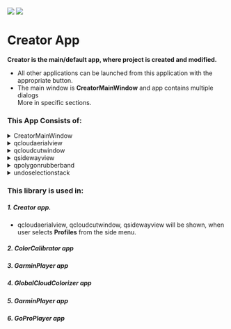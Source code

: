 <!-- PROJECT LOGO -->
<br />
<div align="left">
<img src="https://github.com/dekdekan/lidaretto-desktop/blob/completeRefactor_change_cuts/README_images/logo_black.svg#gh-light-mode-only">
<img src="https://github.com/dekdekan/lidaretto-desktop/blob/completeRefactor_change_cuts/README_images/logo_white.svg#gh-dark-mode-only">
</div>
  <h1 align="left">Creator App</h1>

**Creator is the main/default app, where project is created and modified.**
 - All other applications can be launched from this application with the appropriate button.
 - The main window is **CreatorMainWindow** and app contains multiple dialogs
<br /> More in specific sections. <br /> 

### This App Consists of:

<!-- //////////////////////////////////////////////////////////////////////////////////////////////////////////////////////////////////////////////////////// -->

<details><summary>CreatorMainWindow</summary>
<p>
    
## CreatorMainWindow is the main window, where all other apps and actions can be called.

### Getting Started
<details><summary>&emsp;&emsp;  Top main .ui menu </summary>  <!--////////////////////////////////////////////////////////////////////// --></br>


1. To use the application, it is necessary to create a project at the beginning. The project can be created with UI by button **New** in the top main menu. With this button the action  **on_actionNew_triggered** is called:

```js
  void CreatorMainWindow::on_actionNew_triggered(bool checked)
```
  * 1.After calling the **on_actionNew_triggered**, a **ProjectCreationDialog** dialog is opened. In this dialog all necessary files for creating the project are selected. See section **projectcreationdialog**.
```diff
- See section projectcreationdialog
```
  * 2.The project is created based on values in loaded calibration,lidar,camera files.
```diff
- See **Project** library, where project creation and modifications are defined. The project is created and saved to .PRJ file.
```
  * 3.The created project is opened and all ui. elements are inits with the project values. 
  
<br>
  
2. The already created project can be loaded in UI by **Open** button in the top main menu.
With this button the action  **on_actionOpenProj_triggered** is called. In action the **openProject** method is called:
```js
void CreatorMainWindow::on_actionOpenProj_triggered()
```
<br>
  
3. The already created project can be loaded by **openProject** method:
   - `filename` - filename of .PRJ file  
```js
int CreatorMainWindow::openProject(QString filename)
```  
  - 1.The project is opened based on values loaded from .PRJ file.
  - 2.All ui. elements are inits with the project values.

<br>
  
4. Graphs displaying trajectory informations can be created and displayed by **Graphs** button, which calls action  **on_actionGraphs_triggered**. 
```js
void CreatorMainWindow::on_actionGraphs_triggered()
```
<br>

5. **Outputs** button opens the folder, where all the exported files are. It calls action **on_actionOpen_Output_triggered**.
```js
void CreatorMainWindow::on_actionOpen_Output_triggered()
```
<br>

6. With **Google Earth** button is called action **on_actionGoogle_Earth_triggered**, where is created KML file from trajectory. KML file can be displayed in Google Earth.
```js
void CreatorMainWindow::on_actionGoogle_Earth_triggered()
```
<br>
  
7. With **Tools** button can be some tool apps opened:
   - `Gopro Player.`- see **GoProPlayer** app
   - `360 Video Player` - see **GarminPlayer** app
   - `UAV Flight Planner` - see **FlightParameters** app
   - `Cloud Calibrator` - see **CloudCalibration** app
   - `Panorama Generator` - see **ImageGenerator** app

   - The tool actions are inits in **initAppsToButtonsAction** method.
```js
void CreatorMainWindow::initAppsToButtonsAction()
```
<br>
  
8. With **Settings** button is called action **on_actionSettings_triggered**.
```js
void CreatorMainWindow::on_actionSettings_triggered()
```
 
```diff
 In on_actionSettings_triggered the **MinMaxPrecisionDialog** is opened. In this dialog some app settings can be changed. 
- See section minmaxprecisiondialog
``` 
<br>
  
  
9. With **history** button can be displayed all project exports in right tab. It runs action **on_pushButton_OpenHistory_clicked**.
  
```js
void CreatorMainWindow::on_pushButton_OpenHistory_clicked()
```
  - Exports can be opened, delete in history tab 
 
<br>
  
  
10. With **Export** button is called action **on_actionExport_triggered**.
  
```js
void CreatorMainWindow::on_actionExport_triggered()
```
```diff
 In on_actionExport_triggered the **ExportDialog** is opened. In this dialog can be set preferences for cloud export. Everything is exported on dialog confirmation.
- See section exportdialog
``` 
<br>
  
  
  
</details>

<details><summary>&emsp;&emsp; Right .ui menu for manipulating with trajectory </summary> <!
  -/////////////////////////////////////////////// --></br>
  
1. To select/deselect whole trajectory is used **Select/Deselect All** button, which runs **on_toolButton_select_all_clicked** slot:
```js
void CreatorMainWindow::on_toolButton_select_all_clicked()
```

2. To select/deselect some part of trajectory is used **Select/Deselect by** button. <br />
Change selection in **Select by**  button trigger **onSelectionButton**  slot.

    * `isModeActive` - whether selection in main menu is chosen
    * `selectMode` - which subselection is chosen

```js
void CreatorMainWindow::onSelectionButton(bool isModeActive, int selectMode)
```
&emsp; Based on "selectMode" the four selections can be done: (by hand,time,polygon,rectangle).<br />
&emsp; Selection button is promoted to **SelectButton class**, that inherits from **MultiModeButton class(defined in GuiComponents lib)**

<br>
  
3. To select/deselect some part of trajectory is used **Select/Deselect by** button. <br />
Change selection in **Deselect by**  button trigger **onDeselectionButton**  slot.

    * `isModeActive` - whether selection in main menu is chosen
    * `selectMode` - which subselection is chosen
  
```js
void CreatorMainWindow::onDeselectionButton(bool isModeActive, int deselectMode) //exclude part
```
&emsp;&ensp;Based on "deselectMode" the two deselections can be done(by hand,rectangle).\n
&emsp;&ensp;Deselection button is promoted to **DeselectButton class**, that inherits from **MultiModeButton class(defined in GuiComponents lib)**
<br>

4. The **Split Point** button trigger **on_toolButton_split_point_clicked** slot:<br>
  Enables/disables to add split point on trajectory, by clicking somewhere on trajectory.
```js
void CreatorMainWindow::on_toolButton_split_point_clicked()
```
  <br>

5. The **Undo** button trigger **on_toolButton_undo_clicked** slot:<br>
  Removes the last trajectory selection made. 
```js
void CreatorMainWindow::on_toolButton_split_point_clicked()
```
```diff
 For getting previous selection is used UndoSelectionStack.
- See undoselectionstack in MapInteraction lib
``` 
  <br>

6. The **Info** button trigger **on_toolButton_info_clicked** slot:<br>
  Enables/disables to show information about trajectory point(selected by clicking on the trajectory). 
```js
void CreatorMainWindow::on_toolButton_info_clicked()
```

7. The **Profiles** button trigger **on_toolButton_profiles_clicked** slot:<br>
  ```diff
  Opens views, where profiles can be displayed. In profile mode can be done some corrections and so on.
- See section Profile mode
``` 
```js
void CreatorMainWindow::on_toolButton_profiles_clicked()
```
</details>


<details><summary>&emsp;&emsp; 
Profile mode </summary> <!--/////////////////////////////////////////////////////////////////////// --></br>

> __Note__ 
> Profile mode is activated by "Profiles" button in right menu 

- In default cut(ZX projection), aerial(XY projection) profiles are displayed.
- Sideway(ZY projection) is displayed with sideway button

1. To set another cursor, call **setCursorFromList** with "true" in input on map QFrame: 

| name of cursor                  | image of cursor                                                       |   
| :-------------                  | :-------------                                                        |
| default_hand_open               | <p align="center"><img src="https://github.com/dekdekan/lidaretto-desktop/blob/completeRefactor_change_cuts/README_images/cursor/default_hand_open.png"></p>                | 
| default_hand_closed             | <p align="center"><img src="https://github.com/dekdekan/lidaretto-desktop/blob/completeRefactor_change_cuts/README_images/cursor/default_hand_closed.png"></p>              | 
| circle_selecting_hand_open      | <p align="center"><img src="https://github.com/dekdekan/lidaretto-desktop/blob/completeRefactor_change_cuts/README_images/cursor/selecting_hand_open.png"></p>              | 
| circle_selecting_hand_closed    | <p align="center"><img src="https://github.com/dekdekan/lidaretto-desktop/blob/completeRefactor_change_cuts/README_images/cursor/selecting_hand_closed.png"></p>            | 
| circle_selecting_notSelecting   | <p align="center"><img src="https://github.com/dekdekan/lidaretto-desktop/blob/completeRefactor_change_cuts/README_images/cursor/selecting_noselect.png"></p>               |  
| circle_selecting_selecting      | <p align="center"><img src="https://github.com/dekdekan/lidaretto-desktop/blob/completeRefactor_change_cuts/README_images/cursor/selecting.png"></p>                        | 
| circle_selecting_polygon        | <p align="center"><img src="https://github.com/dekdekan/lidaretto-desktop/blob/completeRefactor_change_cuts/README_images/cursor/polygonSelecting.png"></p>                 | 
| circle_selecting_rectangle      | <p align="center"><img src="https://github.com/dekdekan/lidaretto-desktop/blob/completeRefactor_change_cuts/README_images/cursor/rectangleSelect.png"></p>                  | 
| circle_selecting_time           | <p align="center"><img src="https://github.com/dekdekan/lidaretto-desktop/blob/completeRefactor_change_cuts/README_images/cursor/timeSelection.png"></p>                    | 
| circle_deselecting_hand_open    | <p align="center"><img src="https://github.com/dekdekan/lidaretto-desktop/blob/completeRefactor_change_cuts/README_images/cursor/deselecting_hand_open.png"></p>            | 
| circle_deselecting_hand_closed  | <p align="center"><img src="https://github.com/dekdekan/lidaretto-desktop/blob/completeRefactor_change_cuts/README_images/cursor/deselecting_hand_closed.png"></p>          | 
| circle_deselecting_notSelecting | <p align="center"><img src="https://github.com/dekdekan/lidaretto-desktop/blob/completeRefactor_change_cuts/README_images/cursor/deselecting_noselect.png"></p>             | 
| circle_deselecting_selecting    | <p align="center"><img src="https://github.com/dekdekan/lidaretto-desktop/blob/completeRefactor_change_cuts/README_images/cursor/deselecting.png"></p>                      | 
| circle_deselecting_rectangle    | <p align="center"><img src="https://github.com/dekdekan/lidaretto-desktop/blob/completeRefactor_change_cuts/README_images/cursor/rectangleDeSelect.png"></p>                | 
| adding_splitpoint_hand_open     | <p align="center"><img src="https://github.com/dekdekan/lidaretto-desktop/blob/completeRefactor_change_cuts/README_images/cursor/splitpoint_hand_open.png"></p>             | 
| adding_splitpoint_hand_closed   | <p align="center"><img src="https://github.com/dekdekan/lidaretto-desktop/blob/completeRefactor_change_cuts/README_images/cursor/splitpoint_hand_closed.png"></p>           | 
| adding_splitpoint_adding        | <p align="center"><img src="https://github.com/dekdekan/lidaretto-desktop/blob/completeRefactor_change_cuts/README_images/cursor/SplitPoint.png"></p>                       | 
| info_point_select               | <p align="center"><img src="https://github.com/dekdekan/lidaretto-desktop/blob/completeRefactor_change_cuts/README_images/cursor/basic.png"></p>                            |

```js
void setCursorFromList(int index)
```

2. To display the scale within the widget, call **showScale** with "true" in input on map QFrame: 
```js
void showScale ( bool visible )
```
3. To display crosshairs, call **showCrosshairs** with "true" in input on map QFrame:
```js
void showCrosshairs ( bool visible )
```
4. To display information about trajectory point defined by index, call **setInfo** on map QFrame: <br />
Information is also displayed when mouse mode is set to "PointInfoSelection" and user clickes somewhere on trajectory.

    - `info` - index of point whose information should be displayed

```js
void setInfo(int info)
```

  
</details>  

---

</p>
</details>






<!-- //////////////////////////////////////////////////////////////////////////////////////////////////////////////////////////////////////////////////////// -->

<details><summary>qcloudaerialview</summary>
<p>

## Is frame class which projects cloud points into one coordination plane. Specifically to the plane XY(aerial).</br>
This class also takes care of the interaction during measurement(in this frame) or selection cutting line(emits to each projection frame except ZX-side way).
  
### Getting Started
1. When you want to use this view somewhere, first of all you have to add frame promoted to class **QCloudAerialView** to .ui file.

2. To show this view with painted cloud points, call **addAndShowCloud** on this frame:
  
    - `inputcloud` - the entire cloud that generated the backend for display
    - `llp1` - right centered point of cut(on right side of trajectory)
    - `llc1` - centered point of cut, defined by user
    - `llp2` - left centered point of cut(on left side of trajectory)
    - `cutwidth` - distance from cut
    - `newusedZones` - zones which are used

```js
void QCloudAerialView::addAndShowCloud(cloudViz inputcloud,pcl::PointXYZRGB llp1,pcl::PointXYZRGB llc1,pcl::PointXYZRGB llp2,double cutwidth,std::map<int, bool> newusedZones)
```

3. If you want to set colorization pallete, call **setColorizationPallete** on this frame:</br>
  types of palletes</br>
                    - `QCloudAerialView::intenzity`</br>
                    - `QCloudAerialView::zone`</br>
                    - `QCloudAerialView::elevation`
```js
void setColorizationPallete(ColorPalette palette)
```

4. If you want to set mouse mode, call **setMouseMode** on this frame:</br>
  types of mouse mode</br>
                    - `Dragging`- To move with the content in the frame</br>
                    - `Measuring`- To enable measuring in this frame</br>
                    - `sideWayPicker`- to select cutting line
```js
void setMouseMode(MouseMode newmode)
```

5. To get mouse mode, call **getMouseMode** on this frame:</br>
```js
MouseMode getMouseMode()
```

6. To set parameters and enable cutting line painting, call **setSidewayCutParams** on this frame:
  
    - `cx` - X position of center
    - `cy` - Y position of center
    - `rx` - direction vector
    - `ry` - direction vector


```js
void setSidewayCutParams(double cx,double cy,double rx,double ry)
```

7. To hide cutting line, call on this frame function:
```js
void hideSidewayCut()
```

8. To set visual parameters of this frame, call **setVisualParams** on this frame:
  
    - `PiZoom` - actual zoom in frame
    - `PiXoff` - X position of image center(recalculates when user moves or zooms in/out)
    - `PiYoff` - Y position of image center(recalculates when user moves or zooms in/out)

```js
void setVisualParams(double PiZoom,double PiXoff,double PiYoff)
```

9. To get visual parameters of this frame, call **getVisualParams** on this frame:
  
    - `PiZoom` - actual zoom in frame
    - `PiXoff` - X position of image center(recalculates when user moves or zooms in/out)
    - `PiYoff` - Y position of image center(recalculates when user moves or zooms in/out)

```js
void getVisualParams(double &PiZoom,double &PiXoff,double &PiYoff)
```

10. To set RTKPoints, call **setRtkPoints** on this frame:
-
    - `newPoints` - new RTK points
    - `lc1` - centered point of cut, defined by user
    - `lp1` - right centered point of cut(on right side of trajectory)
    - `lp2` - left centered point of cut(on left side of trajectory)
    - `widthd` - distance from cut
    - 
```js
void setRtkPoints( std::shared_ptr<std::vector<RtkPoint>> newPoints, pcl::PointXYZRGB lc1, pcl::PointXYZRGB lp1, pcl::PointXYZRGB lp2, double widthd)
```

- Or only:
  
    - `newPoints` - new RTK points
    - `widthd` - distance from cut
```js
void setRtkPoints( std::shared_ptr<std::vector<RtkPoint>> newPoints,double widthd)
```

11. To set used zones, call **setUsedZones** on this frame:

```js
void setUsedZones(std::map<int, bool> newusedZones)
```

---

</p>
</details>
  
<!-- //////////////////////////////////////////////////////////////////////////////////////////////////////////////////////////////////////////////////////// -->
  
<details><summary>qcloudcutwindow</summary>
<p>

## Is frame class which projects cloud points into one coordination plane. Specifically to plane ZX(cloud cut).</br>
This class also takes care of the interaction during measurement(in this frame) or selection cutting line(emits to each projection frame except ZX-side way).
  
### Getting Started
1. When you want to use this view somewhere, first of all you have to add frame promoted to class **qcloudcutwindow** to .ui file.

2. To show this view with painted cloud points, call **addAndShowCut** on this frame:
  
    - `inputcloud` - the entire cloud that generated the backend for display
    - `llp1` - right centered point of cut(on right side of trajectory)
    - `llc1` - centered point of cut, defined by user
    - `llp2` - left centered point of cut(on left side of trajectory)
    - `cutwidth` - distance from cut
    - `newusedZones` - zones which are used

```js
void addAndShowCut(cloudViz inputcloud,pcl::PointXYZRGB lp1,pcl::PointXYZRGB lc1,pcl::PointXYZRGB lp2,double cutwidth,std::map<int, bool> newusedZones);
```

3. To set parameters and enable cutting line painting, call **setSidewayCutParams** on this frame:
  
    - `cx` - X position of center
    - `cy` - Y position of center

```js
void setSidewayCutParams(double cx,double cy)
```

4. To get distance of two points, selected by user in Measuring mode, call **getDists** on this frame:
  
    - `x` - distance in x axis
    - `y` - distance in y axis

```js
void getDists(double &x,double &y )
```
All this methods are same like in qcloudaerialview: 
  - setColorizationPallete
  - setMouseMode
  - getMouseMode
  - setVisualParams
  - getVisualParams
  - setRtkPoints
  - setUsedZones

---

</p>
</details>
  
<!-- //////////////////////////////////////////////////////////////////////////////////////////////////////////////////////////////////////////////////////// -->

<details><summary>qsidewayview</summary>
<p>

## Is frame class which projects cloud points into one coordination plane. Specifically to plane ZX(side way).</br>
This class also takes care of the interaction during measurement(in this frame).
  
### Getting Started
1. When you want to use this view somewhere, first of all you have to add frame promoted to class **qcloudcutwindow** to .ui file.

2. To show this view with painted cloud points, call **addAndShowCut** on this frame:
  
    - `inputcloud` - the entire cloud that generated the backend for display
    - `llp1` - right centered point of cut(on right side of trajectory)
    - `llc1` - centered point of cut, defined by user
    - `llp2` - left centered point of cut(on left side of trajectory)
    - `cutwidth` - distance from cut
    - `newusedZones` - zones which are used

```js
void addAndShowCut(cloudViz inputcloud,pcl::PointXYZRGB lp1,pcl::PointXYZRGB lc1,pcl::PointXYZRGB lp2,double cutwidth,std::map<int, bool> newusedZones);
```

3. To clear cloud and measured distances from view, call **removeCloud** on this frame:
```js
void removeCloud()
```

4. To get distance of two points, selected by user in Measuring mode, call **getDists** on this frame:
  
    - `x` - distance in x axis
    - `y` - distance in y axis

```js
void getDists(double &x,double &y )
```
All this methods are same like in qcloudaerialview: 
  - setColorizationPallete
  - setMouseMode
  - getMouseMode
  - setVisualParams
  - getVisualParams
  - setRtkPoints
  - setUsedZones
  - hideSidewayCut

---

</p>
</details>

<!-- //////////////////////////////////////////////////////////////////////////////////////////////////////////////////////////////////////////////////////// -->

<details><summary>qpolygonrubberband</summary>
<p>

## qpolygonrubberband is class for painting polygon.

### Getting Started
1. To set polygon and draw it, call **setPolygon** on object of this class:
```js
void setPolygon(std::vector<QPoint> polygonPoints)
```
&emsp;&emsp;Or :
```js
void setPolygon(std::vector<QPoint> polygonPoints,QPoint lastPoint)
```
  
2. To change color of polygon  call **changeColor** on object of this class:
```js
void changeColor(QColor newcolor)
```
  
---  
  
</p>
</details>


<!-- //////////////////////////////////////////////////////////////////////////////////////////////////////////////////////////////////////////////////////// -->

<details><summary>undoselectionstack</summary>
<p>

## undoselectionstack is the class which holds history of selections, so you can go through this history.

### Getting Started
1. If you want to use this somewhere, first of all you have to call **createNewProject** on object of this class:
     - `projj` - reference for changing trajectory states 
```js
 void createNewProject(std::shared_ptr<std::vector<framesTrajectoryRelationsInfoStruct>> projj)
```  
  
2. Then call addNewSelection on object of this class, whenever something in the selection changes:
```js
void addNewSelection()
```

3. Then if you want to go through the history of selections, call **redo** to go to upcoming states or **undo** to go to previous states of trajectory:
```js
void redo()
```
```js
void undo()
```
  
---  
  
</p>
</details>
 
<!-- //////////////////////////////////////////////////////////////////////////////////////////////////////////////////////////////////////////////////////// -->


### This library is used in:
##### 1. Creator app. 
-   qcloudaerialview, qcloudcutwindow, qsidewayview will be shown, when user selects **Profiles** from the side menu.
  
##### 2. ColorCalibrator app
##### 3. GarminPlayer app
##### 4. GlobalCloudColorizer app
##### 5. GarminPlayer app
##### 6. GoProPlayer app


